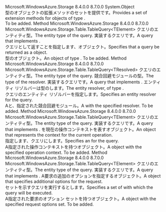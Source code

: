 <Type Name="TableQueryableExtensions" FullName="Microsoft.WindowsAzure.Storage.Table.Queryable.TableQueryableExtensions">
  <TypeSignature Language="C#" Value="public static class TableQueryableExtensions" />
  <TypeSignature Language="ILAsm" Value=".class public auto ansi abstract sealed TableQueryableExtensions extends System.Object" />
  <TypeSignature Language="DocId" Value="T:Microsoft.WindowsAzure.Storage.Table.Queryable.TableQueryableExtensions" />
  <TypeSignature Language="VB.NET" Value="Public Module TableQueryableExtensions" />
  <TypeSignature Language="F#" Value="type TableQueryableExtensions = class" />
  <AssemblyInfo>
    <AssemblyName>Microsoft.WindowsAzure.Storage</AssemblyName>
    <AssemblyVersion>8.4.0.0</AssemblyVersion>
    <AssemblyVersion>8.7.0.0</AssemblyVersion>
  </AssemblyInfo>
  <Base>
    <BaseTypeName>System.Object</BaseTypeName>
  </Base>
  <Interfaces />
  <Docs>
    <summary>
            <span data-ttu-id="d5895-101">型のオブジェクトの拡張メソッドのセットを提供<see cref="T:Microsoft.WindowsAzure.Storage.Table.TableQuery" />です。</span><span class="sxs-lookup"><span data-stu-id="d5895-101">Provides a set of extension methods for objects of type <see cref="T:Microsoft.WindowsAzure.Storage.Table.TableQuery" />.</span></span>
            </summary>
    <remarks>To be added.</remarks>
  </Docs>
  <Members>
    <Member MemberName="AsTableQuery&lt;TElement&gt;">
      <MemberSignature Language="C#" Value="public static Microsoft.WindowsAzure.Storage.Table.TableQuery&lt;TElement&gt; AsTableQuery&lt;TElement&gt; (this System.Linq.IQueryable&lt;TElement&gt; query);" />
      <MemberSignature Language="ILAsm" Value=".method public static hidebysig class Microsoft.WindowsAzure.Storage.Table.TableQuery`1&lt;!!TElement&gt; AsTableQuery&lt;TElement&gt;(class System.Linq.IQueryable`1&lt;!!TElement&gt; query) cil managed" />
      <MemberSignature Language="DocId" Value="M:Microsoft.WindowsAzure.Storage.Table.Queryable.TableQueryableExtensions.AsTableQuery``1(System.Linq.IQueryable{``0})" />
      <MemberSignature Language="VB.NET" Value="&lt;Extension()&gt;&#xA;Public Function AsTableQuery(Of TElement) (query As IQueryable(Of TElement)) As TableQuery(Of TElement)" />
      <MemberSignature Language="F#" Value="static member AsTableQuery : System.Linq.IQueryable&lt;'Element&gt; -&gt; Microsoft.WindowsAzure.Storage.Table.TableQuery&lt;'Element&gt;" Usage="Microsoft.WindowsAzure.Storage.Table.Queryable.TableQueryableExtensions.AsTableQuery query" />
      <MemberType>Method</MemberType>
      <AssemblyInfo>
        <AssemblyName>Microsoft.WindowsAzure.Storage</AssemblyName>
        <AssemblyVersion>8.4.0.0</AssemblyVersion>
        <AssemblyVersion>8.7.0.0</AssemblyVersion>
      </AssemblyInfo>
      <ReturnValue>
        <ReturnType>Microsoft.WindowsAzure.Storage.Table.TableQuery&lt;TElement&gt;</ReturnType>
      </ReturnValue>
      <TypeParameters>
        <TypeParameter Name="TElement" />
      </TypeParameters>
      <Parameters>
        <Parameter Name="query" Type="System.Linq.IQueryable&lt;TElement&gt;" RefType="this" />
      </Parameters>
      <Docs>
        <typeparam name="TElement"><span data-ttu-id="d5895-102">クエリのエンティティ型。</span><span class="sxs-lookup"><span data-stu-id="d5895-102">The entity type of the query.</span></span></typeparam>
        <param name="query"><span data-ttu-id="d5895-103">実装するクエリ<see cref="T:System.Linq.IQueryable`1" />です。</span><span class="sxs-lookup"><span data-stu-id="d5895-103">A query that implements <see cref="T:System.Linq.IQueryable`1" />.</span></span></param>
        <summary>
            <span data-ttu-id="d5895-104">クエリとして返すことを指定します、<see cref="T:Microsoft.WindowsAzure.Storage.Table.TableQuery" />オブジェクト。</span><span class="sxs-lookup"><span data-stu-id="d5895-104">Specifies that a query be returned as a <see cref="T:Microsoft.WindowsAzure.Storage.Table.TableQuery" /> object.</span></span>
            </summary>
        <returns><span data-ttu-id="d5895-105"><see cref="T:Microsoft.WindowsAzure.Storage.Table.TableQuery" /> 型のオブジェクト。</span><span class="sxs-lookup"><span data-stu-id="d5895-105">An object of type <see cref="T:Microsoft.WindowsAzure.Storage.Table.TableQuery" />.</span></span></returns>
        <remarks>To be added.</remarks>
        <exception cref="T:System.NotSupportedException" />
      </Docs>
    </Member>
    <Member MemberName="Resolve&lt;TElement,TResolved&gt;">
      <MemberSignature Language="C#" Value="public static Microsoft.WindowsAzure.Storage.Table.TableQuery&lt;TResolved&gt; Resolve&lt;TElement,TResolved&gt; (this System.Linq.IQueryable&lt;TElement&gt; query, Microsoft.WindowsAzure.Storage.Table.EntityResolver&lt;TResolved&gt; resolver);" />
      <MemberSignature Language="ILAsm" Value=".method public static hidebysig class Microsoft.WindowsAzure.Storage.Table.TableQuery`1&lt;!!TResolved&gt; Resolve&lt;TElement, TResolved&gt;(class System.Linq.IQueryable`1&lt;!!TElement&gt; query, class Microsoft.WindowsAzure.Storage.Table.EntityResolver`1&lt;!!TResolved&gt; resolver) cil managed" />
      <MemberSignature Language="DocId" Value="M:Microsoft.WindowsAzure.Storage.Table.Queryable.TableQueryableExtensions.Resolve``2(System.Linq.IQueryable{``0},Microsoft.WindowsAzure.Storage.Table.EntityResolver{``1})" />
      <MemberSignature Language="VB.NET" Value="&lt;Extension()&gt;&#xA;Public Function Resolve(Of TElement, TResolved) (query As IQueryable(Of TElement), resolver As EntityResolver(Of TResolved)) As TableQuery(Of TResolved)" />
      <MemberSignature Language="F#" Value="static member Resolve : System.Linq.IQueryable&lt;'Element&gt; * Microsoft.WindowsAzure.Storage.Table.EntityResolver&lt;'Resolved&gt; -&gt; Microsoft.WindowsAzure.Storage.Table.TableQuery&lt;'Resolved&gt;" Usage="Microsoft.WindowsAzure.Storage.Table.Queryable.TableQueryableExtensions.Resolve (query, resolver)" />
      <MemberType>Method</MemberType>
      <AssemblyInfo>
        <AssemblyName>Microsoft.WindowsAzure.Storage</AssemblyName>
        <AssemblyVersion>8.4.0.0</AssemblyVersion>
        <AssemblyVersion>8.7.0.0</AssemblyVersion>
      </AssemblyInfo>
      <ReturnValue>
        <ReturnType>Microsoft.WindowsAzure.Storage.Table.TableQuery&lt;TResolved&gt;</ReturnType>
      </ReturnValue>
      <TypeParameters>
        <TypeParameter Name="TElement" />
        <TypeParameter Name="TResolved" />
      </TypeParameters>
      <Parameters>
        <Parameter Name="query" Type="System.Linq.IQueryable&lt;TElement&gt;" RefType="this" />
        <Parameter Name="resolver" Type="Microsoft.WindowsAzure.Storage.Table.EntityResolver&lt;TResolved&gt;" />
      </Parameters>
      <Docs>
        <typeparam name="TElement"><span data-ttu-id="d5895-106">クエリのエンティティ型。</span><span class="sxs-lookup"><span data-stu-id="d5895-106">The entity type of the query.</span></span></typeparam>
        <typeparam name="TResolved"><span data-ttu-id="d5895-107">競合回避モジュールの型。</span><span class="sxs-lookup"><span data-stu-id="d5895-107">The type of the resolver.</span></span></typeparam>
        <param name="query"><span data-ttu-id="d5895-108">実装するクエリ<see cref="T:System.Linq.IQueryable`1" />です。</span><span class="sxs-lookup"><span data-stu-id="d5895-108">A query that implements <see cref="T:System.Linq.IQueryable`1" />.</span></span></param>
        <param name="resolver"><span data-ttu-id="d5895-109">エンティティ リゾルバーは型の<see cref="T:Microsoft.WindowsAzure.Storage.Table.EntityResolver`1" />します。</span><span class="sxs-lookup"><span data-stu-id="d5895-109">The entity resolver, of type <see cref="T:Microsoft.WindowsAzure.Storage.Table.EntityResolver`1" />.</span></span></param>
        <summary>
            <span data-ttu-id="d5895-110">クエリのエンティティ リゾルバーを指定します。</span><span class="sxs-lookup"><span data-stu-id="d5895-110">Specifies an entity resolver for the query.</span></span>
            </summary>
        <returns><span data-ttu-id="d5895-111">A<see cref="T:Microsoft.WindowsAzure.Storage.Table.TableQuery" />と、指定された競合回避モジュール。</span><span class="sxs-lookup"><span data-stu-id="d5895-111">A <see cref="T:Microsoft.WindowsAzure.Storage.Table.TableQuery" /> with the specified resolver.</span></span></returns>
        <remarks>To be added.</remarks>
        <exception cref="T:System.NotSupportedException" />
      </Docs>
    </Member>
    <Member MemberName="WithContext&lt;TElement&gt;">
      <MemberSignature Language="C#" Value="public static Microsoft.WindowsAzure.Storage.Table.TableQuery&lt;TElement&gt; WithContext&lt;TElement&gt; (this System.Linq.IQueryable&lt;TElement&gt; query, Microsoft.WindowsAzure.Storage.OperationContext operationContext);" />
      <MemberSignature Language="ILAsm" Value=".method public static hidebysig class Microsoft.WindowsAzure.Storage.Table.TableQuery`1&lt;!!TElement&gt; WithContext&lt;TElement&gt;(class System.Linq.IQueryable`1&lt;!!TElement&gt; query, class Microsoft.WindowsAzure.Storage.OperationContext operationContext) cil managed" />
      <MemberSignature Language="DocId" Value="M:Microsoft.WindowsAzure.Storage.Table.Queryable.TableQueryableExtensions.WithContext``1(System.Linq.IQueryable{``0},Microsoft.WindowsAzure.Storage.OperationContext)" />
      <MemberSignature Language="F#" Value="static member WithContext : System.Linq.IQueryable&lt;'Element&gt; * Microsoft.WindowsAzure.Storage.OperationContext -&gt; Microsoft.WindowsAzure.Storage.Table.TableQuery&lt;'Element&gt;" Usage="Microsoft.WindowsAzure.Storage.Table.Queryable.TableQueryableExtensions.WithContext (query, operationContext)" />
      <MemberType>Method</MemberType>
      <AssemblyInfo>
        <AssemblyName>Microsoft.WindowsAzure.Storage</AssemblyName>
        <AssemblyVersion>8.4.0.0</AssemblyVersion>
        <AssemblyVersion>8.7.0.0</AssemblyVersion>
      </AssemblyInfo>
      <ReturnValue>
        <ReturnType>Microsoft.WindowsAzure.Storage.Table.TableQuery&lt;TElement&gt;</ReturnType>
      </ReturnValue>
      <TypeParameters>
        <TypeParameter Name="TElement" />
      </TypeParameters>
      <Parameters>
        <Parameter Name="query" Type="System.Linq.IQueryable&lt;TElement&gt;" RefType="this" />
        <Parameter Name="operationContext" Type="Microsoft.WindowsAzure.Storage.OperationContext" />
      </Parameters>
      <Docs>
        <typeparam name="TElement"><span data-ttu-id="d5895-112">クエリのエンティティ型。</span><span class="sxs-lookup"><span data-stu-id="d5895-112">The entity type of the query.</span></span></typeparam>
        <param name="query"><span data-ttu-id="d5895-113">実装するクエリ<see cref="T:System.Linq.IQueryable`1" />です。</span><span class="sxs-lookup"><span data-stu-id="d5895-113">A query that implements <see cref="T:System.Linq.IQueryable`1" />.</span></span></param>
        <param name="operationContext"><span data-ttu-id="d5895-114"><see cref="T:Microsoft.WindowsAzure.Storage.OperationContext" />を現在の操作コンテキストを表すオブジェクト。</span><span class="sxs-lookup"><span data-stu-id="d5895-114">An <see cref="T:Microsoft.WindowsAzure.Storage.OperationContext" /> object that represents the context for the current operation.</span></span></param>
        <summary>
            <span data-ttu-id="d5895-115">指定します、<see cref="T:Microsoft.WindowsAzure.Storage.OperationContext" />クエリにします。</span><span class="sxs-lookup"><span data-stu-id="d5895-115">Specifies an <see cref="T:Microsoft.WindowsAzure.Storage.OperationContext" /> for the query.</span></span>
            </summary>
        <returns><span data-ttu-id="d5895-116">A<see cref="T:Microsoft.WindowsAzure.Storage.Table.TableQuery" />指定された操作コンテキストを持つオブジェクト。</span><span class="sxs-lookup"><span data-stu-id="d5895-116">A <see cref="T:Microsoft.WindowsAzure.Storage.Table.TableQuery" /> object with the specified operation context.</span></span></returns>
        <remarks>To be added.</remarks>
        <exception cref="T:System.NotSupportedException" />
      </Docs>
    </Member>
    <Member MemberName="WithOptions&lt;TElement&gt;">
      <MemberSignature Language="C#" Value="public static Microsoft.WindowsAzure.Storage.Table.TableQuery&lt;TElement&gt; WithOptions&lt;TElement&gt; (this System.Linq.IQueryable&lt;TElement&gt; query, Microsoft.WindowsAzure.Storage.Table.TableRequestOptions options);" />
      <MemberSignature Language="ILAsm" Value=".method public static hidebysig class Microsoft.WindowsAzure.Storage.Table.TableQuery`1&lt;!!TElement&gt; WithOptions&lt;TElement&gt;(class System.Linq.IQueryable`1&lt;!!TElement&gt; query, class Microsoft.WindowsAzure.Storage.Table.TableRequestOptions options) cil managed" />
      <MemberSignature Language="DocId" Value="M:Microsoft.WindowsAzure.Storage.Table.Queryable.TableQueryableExtensions.WithOptions``1(System.Linq.IQueryable{``0},Microsoft.WindowsAzure.Storage.Table.TableRequestOptions)" />
      <MemberSignature Language="VB.NET" Value="&lt;Extension()&gt;&#xA;Public Function WithOptions(Of TElement) (query As IQueryable(Of TElement), options As TableRequestOptions) As TableQuery(Of TElement)" />
      <MemberSignature Language="F#" Value="static member WithOptions : System.Linq.IQueryable&lt;'Element&gt; * Microsoft.WindowsAzure.Storage.Table.TableRequestOptions -&gt; Microsoft.WindowsAzure.Storage.Table.TableQuery&lt;'Element&gt;" Usage="Microsoft.WindowsAzure.Storage.Table.Queryable.TableQueryableExtensions.WithOptions (query, options)" />
      <MemberType>Method</MemberType>
      <AssemblyInfo>
        <AssemblyName>Microsoft.WindowsAzure.Storage</AssemblyName>
        <AssemblyVersion>8.4.0.0</AssemblyVersion>
        <AssemblyVersion>8.7.0.0</AssemblyVersion>
      </AssemblyInfo>
      <ReturnValue>
        <ReturnType>Microsoft.WindowsAzure.Storage.Table.TableQuery&lt;TElement&gt;</ReturnType>
      </ReturnValue>
      <TypeParameters>
        <TypeParameter Name="TElement" />
      </TypeParameters>
      <Parameters>
        <Parameter Name="query" Type="System.Linq.IQueryable&lt;TElement&gt;" RefType="this" />
        <Parameter Name="options" Type="Microsoft.WindowsAzure.Storage.Table.TableRequestOptions" />
      </Parameters>
      <Docs>
        <typeparam name="TElement"><span data-ttu-id="d5895-117">クエリのエンティティ型。</span><span class="sxs-lookup"><span data-stu-id="d5895-117">The entity type of the query.</span></span></typeparam>
        <param name="query"><span data-ttu-id="d5895-118">実装するクエリ<see cref="T:System.Linq.IQueryable`1" />です。</span><span class="sxs-lookup"><span data-stu-id="d5895-118">A query that implements <see cref="T:System.Linq.IQueryable`1" />.</span></span></param>
        <param name="options"><span data-ttu-id="d5895-119">A<see cref="T:Microsoft.WindowsAzure.Storage.Table.TableRequestOptions" />要求の追加のオプションを指定するオブジェクト。</span><span class="sxs-lookup"><span data-stu-id="d5895-119">A <see cref="T:Microsoft.WindowsAzure.Storage.Table.TableRequestOptions" /> object that specifies additional options for the request.</span></span></param>
        <summary>
            <span data-ttu-id="d5895-120">セットを示す<see cref="T:Microsoft.WindowsAzure.Storage.Table.TableRequestOptions" />クエリを実行するとします。</span><span class="sxs-lookup"><span data-stu-id="d5895-120">Specifies a set of <see cref="T:Microsoft.WindowsAzure.Storage.Table.TableRequestOptions" /> with which the query will be executed.</span></span>
            </summary>
        <returns><span data-ttu-id="d5895-121">A<see cref="T:Microsoft.WindowsAzure.Storage.Table.TableQuery" />指定された要求のオプション セットを持つオブジェクト。</span><span class="sxs-lookup"><span data-stu-id="d5895-121">A <see cref="T:Microsoft.WindowsAzure.Storage.Table.TableQuery" /> object with the specified request options set.</span></span></returns>
        <remarks>To be added.</remarks>
        <exception cref="T:System.NotSupportedException" />
      </Docs>
    </Member>
  </Members>
</Type>